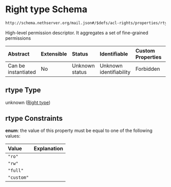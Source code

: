 # Right type Schema

```txt
http://schema.nethserver.org/mail.json#/$defs/acl-rights/properties/rtype
```

High-level permission descriptor. It aggregates a set of fine-grained permissions

| Abstract            | Extensible | Status         | Identifiable            | Custom Properties | Additional Properties | Access Restrictions | Defined In                                      |
| :------------------ | :--------- | :------------- | :---------------------- | :---------------- | :-------------------- | :------------------ | :---------------------------------------------- |
| Can be instantiated | No         | Unknown status | Unknown identifiability | Forbidden         | Allowed               | none                | [mail.json\*](mail.json "open original schema") |

## rtype Type

unknown ([Right type](mail-defs-acl-permissions-descriptor-properties-right-type.md))

## rtype Constraints

**enum**: the value of this property must be equal to one of the following values:

| Value      | Explanation |
| :--------- | :---------- |
| `"ro"`     |             |
| `"rw"`     |             |
| `"full"`   |             |
| `"custom"` |             |
